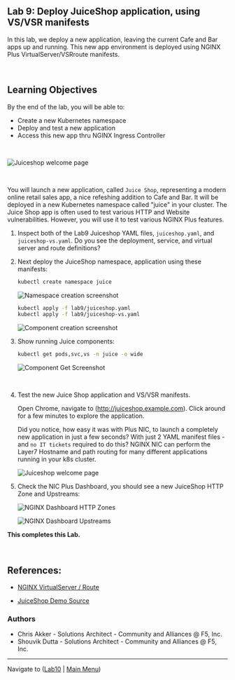 ## Lab 9: Deploy JuiceShop application, using VS/VSR manifests ##

In this lab, we deploy a new application, leaving the current Cafe and Bar apps up and running. This new app environment is deployed using NGINX Plus VirtualServer/VSRroute manifests.

<br/>

## Learning Objectives 

By the end of the lab, you will be able to: 

- Create a new Kubernetes namespace
- Deploy and test a new application
- Access this new app thru NGINX Ingress Controller

<br/>

![Juiceshop welcome page](media/lab9_juiceshop_welcome_page.png)

<br/>

You will launch a new application, called `Juice Shop`, representing a modern online retail sales app, a nice refeshing addition to Cafe and Bar. It will be deployed in a new Kubernetes namespace called "juice" in your cluster.  The Juice Shop app is often used to test various HTTP and Website vulnerabilities. However, you will use it to test various NGINX Plus features.

1. Inspect both of the Lab9 Juiceshop YAML files, `juiceshop.yaml`, and `juiceshop-vs.yaml`.  Do you see the deployment, service, and virtual server and route definitions?  

1. Next deploy the JuiceShop namespace, application using these manifests:

    ```bash
    kubectl create namespace juice
    ```
    ![Namespace creation screenshot](media/lab9_namespace.png)

    ```bash
    kubectl apply -f lab9/juiceshop.yaml
    kubectl apply -f lab9/juiceshop-vs.yaml
    ```

    ![Component creation screenshot](media/lab9_component_create.png)

1. Show running Juice components:

    ```bash
    kubectl get pods,svc,vs -n juice -o wide
    ```
    ![Component Get Screenshot](media/lab9_component_get.png)

    <br/>

1. Test the new Juice Shop application and VS/VSR manifests.

    Open Chrome, navigate to (http://juiceshop.example.com).  Click around for a few minutes to explore the application.

    Did you notice, how easy it was with Plus NIC, to launch a completely new application in just a few seconds?  With just 2 YAML manifest files - and `no IT tickets` required to do this?  NGINX NIC can perform the Layer7 Hostname and path routing for many different applications running in your k8s cluster.

    ![Juiceshop welcome page](media/lab9_juiceshop_welcome_page.png)

1. Check the NIC Plus Dashboard, you should see a new JuiceShop HTTP Zone and Upstreams:

    ![NGINX Dashboard HTTP Zones](media/lab9_dashboard_httpzone.png)

    ![NGINX Dashboard Upstreams](media/lab9_dashboard_upstreams.png)

**This completes this Lab.**

<br/>

## References:

- [NGINX VirtualServer / Route](https://docs.nginx.com/nginx-ingress-controller/configuration/virtualserver-and-virtualserverroute-resources/)

- [JuiceShop Demo Source](https://github.com/bkimminich/juice-shop)

### Authors

- Chris Akker - Solutions Architect - Community and Alliances @ F5, Inc.
- Shouvik Dutta - Solutions Architect - Community and Alliances @ F5, Inc.

-------------

Navigate to ([Lab10](../lab10/readme.md) | [Main Menu](../LabGuide.md))
